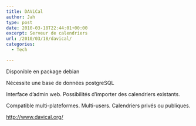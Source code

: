 ```yaml
---
title: DAViCal
author: Jah
type: post
date: 2010-03-18T22:44:01+00:00
excerpt: Serveur de calendriers
url: /2010/03/18/davical/
categories:
  - Tech

---
```

Disponible en package debian

Nécessite une base de données postgreSQL

Interface d&#8217;admin web. Possibilités d&#8217;importer des calendriers existants.

Compatible multi-plateformes. Multi-users. Calendriers privés ou publiques.

<a title="DAViCal" href="http://www.davical.org/" target="_blank">http://www.davical.org/</a>